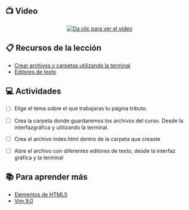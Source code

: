 ## :tv: Video

<div align="center">
  <a target="_blank" href="https://drive.google.com/file/d/1gMGkRweiPrN3EX_7c3jfu1g0VOjPPppd/view?usp=sharing"><img src="https://github.com/wizeline/web-development-bootcamp/blob/fd87759fdb255a0d93d0dd4c6dc2ffadb726acd6/pre-curso/modulo_2/sesion_2.1/portada%20video.png" alt="Da clic para ver el vídeo"></a>
</div>

## :clipboard: Recursos de la lección

- [Crear archivos y carpetas utilizando la terminal](crear-archivos-y-carpetas-usando-la-terminal.md)
- [Editores de texto](editores-de-texto.md)


## :computer: Actividades

- [ ] Elige el tema sobre el que trabajaras tu página tributo.
- [ ] Crea la carpeta donde guardaremos los archivos del curso. Desde la interfazgráfica y utilizando la terminal.
- [ ] Crea el archivo index.html dentro de la carpeta que creaste
- [ ] Abre el archivo con diferentes editores de texto, desde la interfaz gráfica y la terminal


## :books: Para aprender más

- [Elementos de HTML5](https://www.w3docs.com/snippets/html/html5-page-structure.html )
- [Vim 9.0](https://www.genbeta.com/desarrollo/version-9-0-vim-historico-editor-texto-ahora-incorpora-lenguaje-scripting-1000-veces-rapido)
